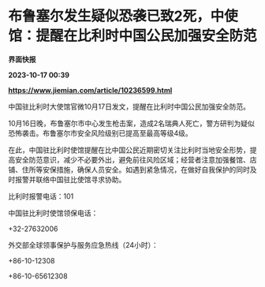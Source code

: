 # 布鲁塞尔发生疑似恐袭已致2死，中使馆：提醒在比利时中国公民加强安全防范
**界面快报**

**2023-10-17 00:39**

**https://www.jiemian.com/article/10236599.html**

中国驻比利时大使馆官微10月17日发文，提醒在比利时中国公民加强安全防范。

10月16日晚，布鲁塞尔市中心发生枪击案，造成2名瑞典人死亡，警方研判为疑似恐怖袭击。布鲁塞尔市安全风险级别已提高至最高等级4级。

在此，中国驻比利时使馆提醒在比中国公民近期密切关注比利时当地安全形势，提高安全防范意识，减少不必要外出，避免前往风险区域；经营者注意加强餐馆、店铺、住所等安保措施，确保人员安全。如遇到紧急情况，在做好自我保护的同时及时报警并联络中国驻比使馆寻求协助。

比利时报警电话：101

中国驻比利时使馆领保电话：

+32-27632006

外交部全球领事保护与服务应急热线（24小时）：

+86-10-12308

+86-10-65612308